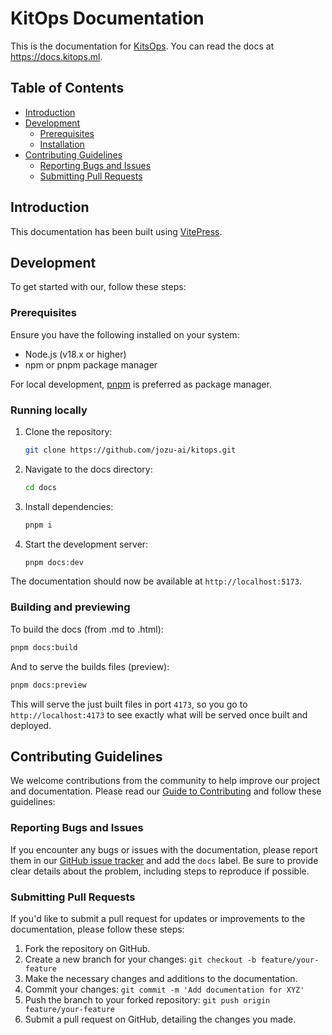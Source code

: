 # KitOps Documentation

This is the documentation for [KitsOps](https://kitops.ml). You can read the docs at https://docs.kitops.ml.

## Table of Contents

- [Introduction](#introduction)
- [Development](#development)
  * [Prerequisites](#prerequisites)
  * [Installation](#installation)
- [Contributing Guidelines](#contributing-guidelines)
  + [Reporting Bugs and Issues](#reporting-bugs-and-issues)
  + [Submitting Pull Requests](#submitting-pull-requests)

## Introduction

This documentation has been built using [VitePress](https://vitepress.dev/).

## Development

To get started with our, follow these steps:

### Prerequisites

Ensure you have the following installed on your system:
* Node.js (v18.x or higher)
* npm or pnpm package manager

For local development, [pnpm](https://pnpm.io/) is preferred as package manager.

### Running locally

1. Clone the repository:
   ```sh
   git clone https://github.com/jozu-ai/kitops.git
   ```
2. Navigate to the docs directory:
   ```sh
   cd docs
   ```
3. Install dependencies:
   ```sh
   pnpm i
   ```
4. Start the development server:
   ```sh
   pnpm docs:dev
   ```

The documentation should now be available at `http://localhost:5173`.

### Building and previewing

To build the docs (from .md to .html):

```sh
pnpm docs:build
```

And to serve the builds files (preview):

```sh
pnpm docs:preview
```

This will serve the just built files in port `4173`, so you go to `http://localhost:4173` to see exactly what will be served once built and deployed.


## Contributing Guidelines

We welcome contributions from the community to help improve our project and documentation. Please read our [Guide to Contributing](../CONTRIBUTING.md) and follow these guidelines:

### Reporting Bugs and Issues

If you encounter any bugs or issues with the documentation, please report them in our [GitHub issue tracker](https://github.com/jozu-ai/kitops/issues) and add the `docs` label. Be sure to provide clear details about the problem, including steps to reproduce if possible.

### Submitting Pull Requests

If you'd like to submit a pull request for updates or improvements to the documentation, please follow these steps:

1. Fork the repository on GitHub.
2. Create a new branch for your changes: `git checkout -b feature/your-feature`
3. Make the necessary changes and additions to the documentation.
4. Commit your changes: `git commit -m 'Add documentation for XYZ'`
5. Push the branch to your forked repository: `git push origin feature/your-feature`
6. Submit a pull request on GitHub, detailing the changes you made.
